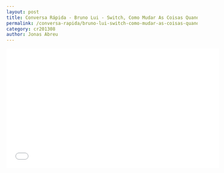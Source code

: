 ```yaml
---
layout: post
title: Conversa Rápida - Bruno Lui - Switch, Como Mudar As Coisas Quando É Difícil Mudar
permalink: /conversa-rapida/bruno-lui-switch-como-mudar-as-coisas-quando-dif-cil-mudar
category: cr201308
author: Jonas Abreu
---
```


<iframe width="560" height="315" src="//www.youtube.com/embed/QXAhWS7yyK4" frameborder="0" allowfullscreen></iframe>

